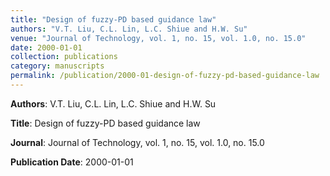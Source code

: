 ```yaml
---
title: "Design of fuzzy-PD based guidance law"
authors: "V.T. Liu, C.L. Lin, L.C. Shiue and H.W. Su"
venue: "Journal of Technology, vol. 1, no. 15, vol. 1.0, no. 15.0"
date: 2000-01-01
collection: publications
category: manuscripts
permalink: /publication/2000-01-design-of-fuzzy-pd-based-guidance-law
---
```


**Authors**: V.T. Liu, C.L. Lin, L.C. Shiue and H.W. Su

**Title**: Design of fuzzy-PD based guidance law

**Journal**: Journal of Technology, vol. 1, no. 15, vol. 1.0, no. 15.0

**Publication Date**: 2000-01-01
